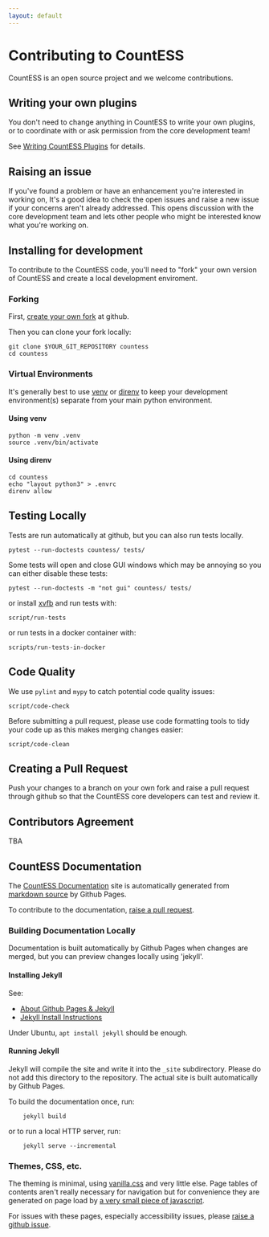 ```yaml
---
layout: default
---
```


# Contributing to CountESS

CountESS is an open source project and we welcome contributions.

## Writing your own plugins

You don't need to change anything in CountESS to write your own 
plugins, or to coordinate with or ask permission from the core development
team!

See [Writing CountESS Plugins](../writing-plugins/) for details.

## Raising an issue

If you've found a problem or have an enhancement you're interested in working on,
It's a good idea to check the open issues and raise a new issue if
your concerns aren't already addressed.  This opens discussion with the core
development team and lets other people who might be interested know what you're
working on.

## Installing for development

To contribute to the CountESS code, you'll need to "fork" your
own version of CountESS and create a local development enviroment.

### Forking

First, [create your own fork](https://github.com/CountESS-Project/CountESS/fork) at github.

Then you can clone your fork locally:

    git clone $YOUR_GIT_REPOSITORY countess
    cd countess

### Virtual Environments

It's generally best to use [venv](https://docs.python.org/3/library/venv.html)
or [direnv](https://direnv.net/)
to keep your development environment(s) separate from your main
python environment.

#### Using venv

    python -m venv .venv
    source .venv/bin/activate

#### Using direnv

    cd countess
    echo "layout python3" > .envrc
    direnv allow
    
## Testing Locally

Tests are run automatically at github, but you can also run
tests locally.

    pytest --run-doctests countess/ tests/

Some tests will open and close GUI windows which may be annoying
so you can either disable these tests:

    pytest --run-doctests -m "not gui" countess/ tests/

or install [xvfb](https://en.wikipedia.org/wiki/Xvfb) and run
tests with:    

    script/run-tests

or run tests in a docker container with:

    scripts/run-tests-in-docker

## Code Quality
 
We use `pylint` and `mypy` to catch potential code quality issues:

    script/code-check

Before submitting a pull request, please use code formatting
tools to tidy your code up as this makes merging changes easier:

    script/code-clean

## Creating a Pull Request

Push your changes to a branch on your own fork and raise
a pull request through github so that
the CountESS core developers can test and review it.

## Contributors Agreement

TBA

## CountESS Documentation

The [CountESS Documentation](https://countess-project.github.io/CountESS/)
site is automatically generated from
[markdown source](https://github.com/CountESS-Project/CountESS/tree/main/docs)
by Github Pages.

To contribute to the documentation,
[raise a pull request](https://docs.github.com/en/pull-requests/collaborating-with-pull-requests/proposing-changes-to-your-work-with-pull-requests/creating-a-pull-request).

### Building Documentation Locally

Documentation is built automatically by Github Pages when changes are merged,
but you can preview changes locally using 'jekyll'.

#### Installing Jekyll

See:

* [About Github Pages & Jekyll](https://docs.github.com/en/pages/setting-up-a-github-pages-site-with-jekyll/about-github-pages-and-jekyll)
* [Jekyll Install Instructions](https://jekyllrb.com/docs/installation/)

Under Ubuntu, `apt install jekyll` should be enough.

#### Running Jekyll

Jekyll will compile the site and write it into the `_site` subdirectory. 
Please do not add this directory to the repository.  The actual site
is built automatically by Github Pages.

To build the documentation once, run:

        jekyll build

or to run a local HTTP server, run:

        jekyll serve --incremental

### Themes, CSS, etc.

The theming is minimal, using [vanilla.css](https://vanillacss.com/) and
very little else.  Page tables of contents aren't really necessary for 
navigation but for convenience they are generated on page load by
[a very small piece of javascript](https://countess-project.github.io/js/toc.js).

For issues with these pages, especially accessibility issues, please
[raise a github issue](https://github.com/CountESS-Project/CountESS/issues).
